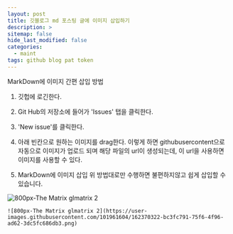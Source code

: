 ```yaml
---
layout: post
title: 깃블로그 md 포스팅 글에 이미지 삽입하기
description: >
sitemap: false
hide_last_modified: false
categories:
  - maint
tags: github blog pat token
---
```


MarkDown에 이미지 간편 삽입 방법

1. 깃헙에 로긴한다.

2. Git Hub의 저장소에 들어가 'Issues' 탭을 클릭한다.  

3. 'New issue'를 클릭한다.

4. 아래 빈칸으로 원하는 이미지를 drag한다.
이렇게 하면 githubusercontent으로 자동으로 이미지가 업로드 되며
해당 파일의 url이 생성되는데, 이 url을 사용하면 이미지를 사용할 수 있다.

5. MarkDown에 이미지 삽입 위 방법대로만 수행하면 불편하지않고 쉽게 삽입할 수 있습니다.

![800px-The Matrix glmatrix 2](https://user-images.githubusercontent.com/101961604/162370322-bc3fc791-75f6-4f96-ad62-3dc5fc686db3.png)

~~~
![800px-The Matrix glmatrix 2](https://user-images.githubusercontent.com/101961604/162370322-bc3fc791-75f6-4f96-ad62-3dc5fc686db3.png)
~~~
